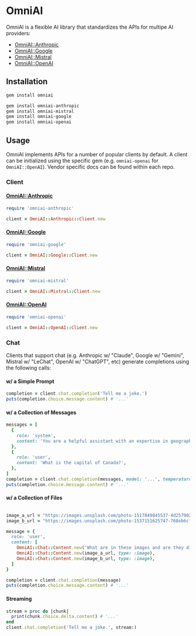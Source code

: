 # OmniAI

OmniAI is a flexible AI library that standardizes the APIs for multipe AI providers:

- [OmniAI::Anthropic](https://github.com/ksylvest/omniai-anthropic)
- [OmniAI::Google](https://github.com/ksylvest/omniai-google)
- [OmniAI::Mistral](https://github.com/ksylvest/omniai-mistral)
- [OmniAI::OpenAI](https://github.com/ksylvest/omniai-openai)

## Installation

```sh
gem install omniai
```

```sh
gem install omniai-anthropic
gem install omniai-mistral
gem install omniai-google
gem install omniai-openai
```

## Usage

OmniAI implements APIs for a number of popular clients by default. A client can be initialized using the specific gem (e.g. `omniai-openai` for `OmniAI::OpenAI`). Vendor specific docs can be found within each repo.

### Client

#### [OmniAI::Anthropic](https://github.com/ksylvest/omniai-anthropic)

```ruby
require 'omniai-anthropic'

client = OmniAI::Anthropic::Client.new
```

#### [OmniAI::Google](https://github.com/ksylvest/omniai-google)

```ruby
require 'omniai-google'

client = OmniAI::Google::Client.new
```

#### [OmniAI::Mistral](https://github.com/ksylvest/omniai-mistral)

```ruby
require 'omniai-mistral'

client = OmniAI::Mistral::Client.new
```

#### [OmniAI::OpenAI](https://github.com/ksylvest/omniai-openai)

```ruby
require 'omniai-openai'

client = OmniAI::OpenAI::Client.new
```

### Chat

Clients that support chat (e.g. Anthropic w/ "Claude", Google w/ "Gemini", Mistral w/ "LeChat", OpenAI w/ "ChatGPT", etc) generate completions using the following calls:

#### w/ a Simple Prompt

```ruby
completion = client.chat.completion('Tell me a joke.')
puts(completion.choice.message.content) # '...'
```

#### w/ a Collection of Messages

```ruby
messages = [
  {
    role: 'system',
    content: 'You are a helpful assistant with an expertise in geography.',
  },
  {
    role: 'user',
    content: 'What is the capital of Canada?',
  },
]
completion = client.chat.completion(messages, model: '...', temperature: 0.7, format: :json)
puts(completion.choice.message.content) # '...'
```

#### w/ a Collection of Files

```ruby

image_a_url = "https://images.unsplash.com/photo-1517849845537-4d257902454a?w=800&h=800&format=jpeg&fit=crop"
image_b_url = "https://images.unsplash.com/photo-1537151625747-768eb6cf92b2?q=80&w=1024&h=1024&format=jpeg"

message = {
  role: 'user',
  content: [
    OmniAI::Chat::Content.new('What are in these images and are they different?'),
    OmniAI::Chat::Content.new(image_a_url, type: :image),
    OmniAI::Chat::Content.new(image_b_url, type: :image),
  ]
}

completion = client.chat.completion(message)
puts(completion.choice.message.content) # '...'
```

#### Streaming

```ruby
stream = proc do |chunk|
  print(chunk.choice.delta.content) # '...'
end
client.chat.completion('Tell me a joke.', stream:)
```
